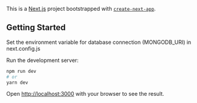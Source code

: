 This is a [Next.js](https://nextjs.org/) project bootstrapped with [`create-next-app`](https://github.com/vercel/next.js/tree/canary/packages/create-next-app).

## Getting Started

Set the environment variable for database connection (MONGODB_URI) in next.config.js

Run the development server:

```bash
npm run dev
# or
yarn dev
```

Open [http://localhost:3000](http://localhost:3000) with your browser to see the result.
